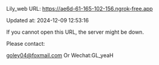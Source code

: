 Lily_web URL: https://ae6d-61-165-102-156.ngrok-free.app

Updated at: 2024-12-09 12:53:16

If you cannot open this URL, the server might be down.

Please contact: 

goley04@foxmail.com Or Wechat:GL_yeaH